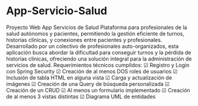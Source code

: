 # App-Servicio-Salud
 Proyecto Web App Servicios de Salud  Plataforma para profesionales de la salud autónomos y pacientes, permitiendo la gestión eficiente de turnos, historias clínicas, y conexiones entre pacientes y profesionales. Desarrollado por un colectivo de profesionales auto-organizados, esta aplicación busca abordar la dificultad para conseguir turnos y la pérdida de historias clínicas, ofreciendo una solución integral para la administración de servicios de salud.  Requerimientos técnicos cumplidos: ☑ Registro y Login con Spring Security ☑ Creación de al menos DOS roles de usuarios ☑ Inclusión de tabla HTML en alguna vista ☑ Carga y actualización de imágenes ☑ Creación de una Query de búsqueda personalizada ☑ Creación de un CRUD ☑ Al menos un formulario implementado ☑ Creación de al menos 3 vistas distintas ☑ Diagrama UML de entidades
